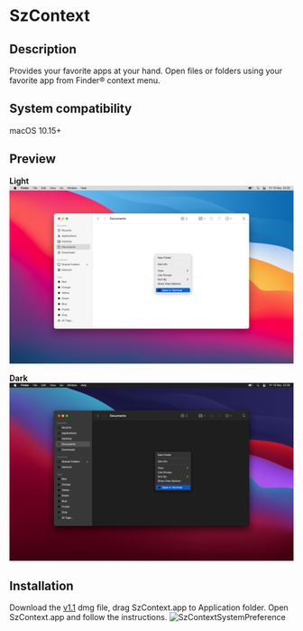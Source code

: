 # SzContext
## Description
Provides your favorite apps at your hand. 
Open files or folders using your favorite app from Finder® context menu. 

## System compatibility 
macOS 10.15+ 

## Preview
**Light**
![SzContextDropdown](images/SzContextLight.png)

**Dark**
![SzContextDropdown](images/SzContextDark.png)

## Installation
Download the [v1.1](https://github.com/RoadToDream/SzContext/releases/download/1.1/SzContext.dmg) dmg file, drag SzContext.app to Application folder. Open SzContext.app and follow the instructions.
![SzContextSystemPreference](images/SzContextLightIntro.png)


